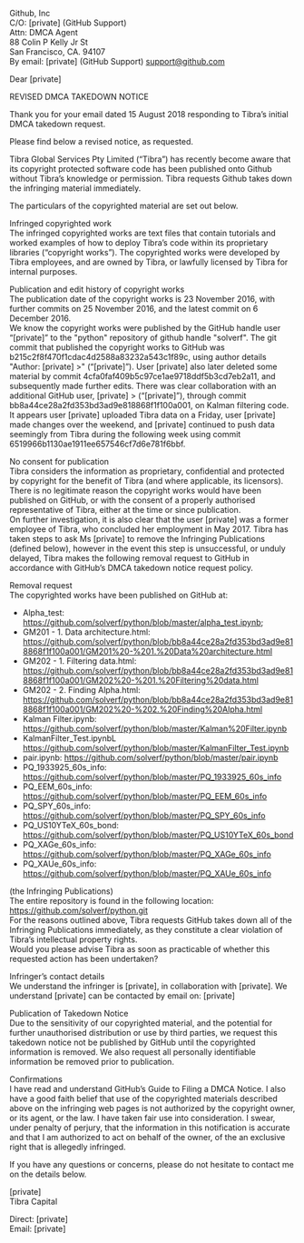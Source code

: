Github, Inc  
C/O: [private] (GitHub Support)  
Attn: DMCA Agent  
88 Colin P Kelly Jr St  
San Francisco, CA. 94107  
By email: [private] (GitHub Support) support@github.com

Dear [private]  

REVISED DMCA TAKEDOWN NOTICE

Thank you for your email dated 15 August 2018 responding to Tibra’s initial DMCA takedown request.

Please find below a revised notice, as requested.

Tibra Global Services Pty Limited (“Tibra”) has recently become aware that its copyright protected software code has been published onto Github without Tibra’s knowledge or permission. Tibra requests Github takes down the infringing material immediately.

The particulars of the copyrighted material are set out below.

Infringed copyrighted work  
The infringed copyrighted works are text files that contain tutorials and worked examples of how to deploy Tibra’s code within its proprietary libraries (“copyright works”). The copyrighted works were developed by Tibra employees, and are owned by Tibra, or lawfully licensed by Tibra for internal purposes.  

Publication and edit history of copyright works  
The publication date of the copyright works is 23 November 2016, with further commits on 25 November 2016, and the latest commit on 6 December 2016.  
We know the copyright works were published by the GitHub handle user “[private]” to the "python" repository of github handle "solverf". The git commit that published the copyright works to GitHub was b215c2f8f470f1cdac4d2588a83232a543c1f89c, using author details "Author: [private] >" (“[private]”). User [private] also later deleted some material by commit 4cfa0faf409b5c97ce1ae9718ddf5b3cd7eb2a11, and subsequently made further edits.
There was clear collaboration with an additional GitHub user, [private] > (“[private]”), through commit bb8a44ce28a2fd353bd3ad9e818868f1f100a001, on Kalman filtering code. It appears user [private] uploaded Tibra data on a Friday, user [private] made changes over the weekend, and [private] continued to push data seemingly from Tibra during the following week using commit 6519966b1130ae1911ee657546cf7d6e781f6bbf.  

No consent for publication  
Tibra considers the information as proprietary, confidential and protected by copyright for the benefit of Tibra (and where applicable, its licensors).  
There is no legitimate reason the copyright works would have been published on GitHub, or with the consent of a properly authorised representative of Tibra, either at the time or since publication.  
On further investigation, it is also clear that the user [private] was a former employee of Tibra, who concluded her employment in May 2017. Tibra has taken steps to ask Ms [private] to remove the Infringing Publications (defined below), however in the event this step is unsuccessful, or unduly delayed, Tibra makes the following removal request to GitHub in accordance with GitHub’s DMCA takedown notice request policy.

Removal request  
The copyrighted works have been published on GitHub at:

* Alpha_test: https://github.com/solverf/python/blob/master/alpha_test.ipynb;  
* GM201 - 1. Data architecture.html:   https://github.com/solverf/python/blob/bb8a44ce28a2fd353bd3ad9e818868f1f100a001/GM201%20-%201.%20Data%20architecture.html
* GM202 - 1. Filtering data.html: https://github.com/solverf/python/blob/bb8a44ce28a2fd353bd3ad9e818868f1f100a001/GM202%20-%201.%20Filtering%20data.html  
* GM202 - 2. Finding Alpha.html: https://github.com/solverf/python/blob/bb8a44ce28a2fd353bd3ad9e818868f1f100a001/GM202%20-%202.%20Finding%20Alpha.html  
* Kalman Filter.ipynb: https://github.com/solverf/python/blob/master/Kalman%20Filter.ipynb  
* KalmanFilter_Test.ipynbL https://github.com/solverf/python/blob/master/KalmanFilter_Test.ipynb  
* pair.ipynb: https://github.com/solverf/python/blob/master/pair.ipynb  
* PQ_1933925_60s_info: https://github.com/solverf/python/blob/master/PQ_1933925_60s_info  
* PQ_EEM_60s_info: https://github.com/solverf/python/blob/master/PQ_EEM_60s_info  
* PQ_SPY_60s_info: https://github.com/solverf/python/blob/master/PQ_SPY_60s_info  
* PQ_US10YTeX_60s_bond: https://github.com/solverf/python/blob/master/PQ_US10YTeX_60s_bond  
* PQ_XAGe_60s_info: https://github.com/solverf/python/blob/master/PQ_XAGe_60s_info  
* PQ_XAUe_60s_info: https://github.com/solverf/python/blob/master/PQ_XAUe_60s_info  

(the Infringing Publications)  
The entire repository is found in the following location: https://github.com/solverf/python.git  
For the reasons outlined above, Tibra requests GitHub takes down all of the Infringing Publications immediately, as they constitute a clear violation of Tibra’s intellectual property rights.  
Would you please advise Tibra as soon as practicable of whether this requested action has been undertaken?  

Infringer’s contact details   
We understand the infringer is [private], in collaboration with [private]. We understand [private] can be contacted by email on: [private]

Publication of Takedown Notice  
Due to the sensitivity of our copyrighted material, and the potential for further unauthorised distribution or use by third parties, we request this takedown notice not be published by GitHub until the copyrighted information is removed. We also request all personally identifiable information be removed prior to publication.  

Confirmations  
I have read and understand GitHub’s Guide to Filing a DMCA Notice. I also have a good faith belief that use of the copyrighted materials described above on the infringing web pages is not authorized by the copyright owner, or its agent, or the law. I have taken fair use into consideration. I swear, under penalty of perjury, that the information in this notification is accurate and that I am authorized to act on behalf of the owner, of the an exclusive right that is allegedly infringed.

If you have any questions or concerns, please do not hesitate to contact me on the details below.

[private]  
Tibra Capital

Direct: [private]  
Email: [private]
